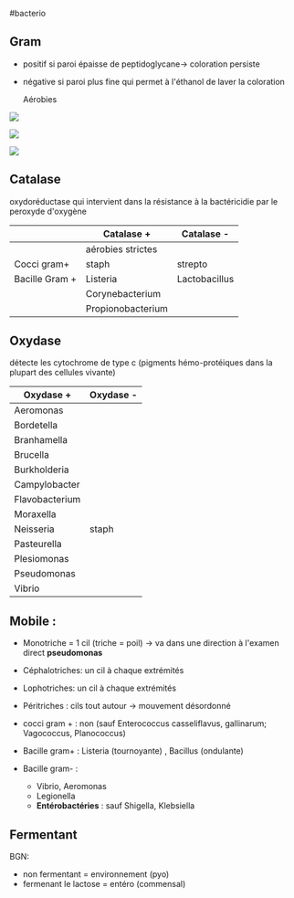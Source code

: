#bacterio
## Gram

-   positif si paroi épaisse de peptidoglycane-\> coloration persiste

-   négative si paroi plus fine qui permet à l\'éthanol de laver la
    coloration

    Aérobies

![](../../images/microbiologie/aerobies.png)

![](../../images/microbiologie/anaerobies.png)

![](../../images/microbiologie/autres.png)

## Catalase

oxydoréductase qui intervient dans la résistance à la bactéricidie par
le peroxyde d'oxygène

|                |Catalase +         |Catalase -
|----------------|-------------------|---------------
|                |aérobies strictes  |
|Cocci gram+     |staph              |strepto
|Bacille Gram +  |Listeria           |Lactobacillus
|                |Corynebacterium    |
|                |Propionobacterium  |

## Oxydase

détecte les cytochrome de type c (pigments hémo-protéiques dans la
plupart des cellules vivante)

|Oxydase +      |Oxydase -
|---------------|-----------
|Aeromonas      |
|Bordetella     |
|Branhamella    |
|Brucella       |
|Burkholderia   |
|Campylobacter  |
|Flavobacterium |
|Moraxella      |
|Neisseria      |staph
|Pasteurella    |
|Plesiomonas    |
|Pseudomonas    |
|Vibrio         |

## Mobile :

-   Monotriche = 1 cil (triche = poil) -\> va dans une direction à
    l'examen direct **pseudomonas**

-   Céphalotriches: un cil à chaque extrémités

-   Lophotriches: un cil à chaque extrémités

-   Péritriches : cils tout autour -\> mouvement désordonné

-   cocci gram + : non (sauf Enterococcus casseliflavus, gallinarum;
    Vagococcus, Planococcus)

-   Bacille gram+ : Listeria (tournoyante) , Bacillus (ondulante)

-   Bacille gram- :

    -   Vibrio, Aeromonas
    -   Legionella
    -   **Entérobactéries** : sauf Shigella, Klebsiella

## Fermentant

BGN:

-   non fermentant = environnement (pyo)
-   fermenant le lactose = entéro (commensal)
